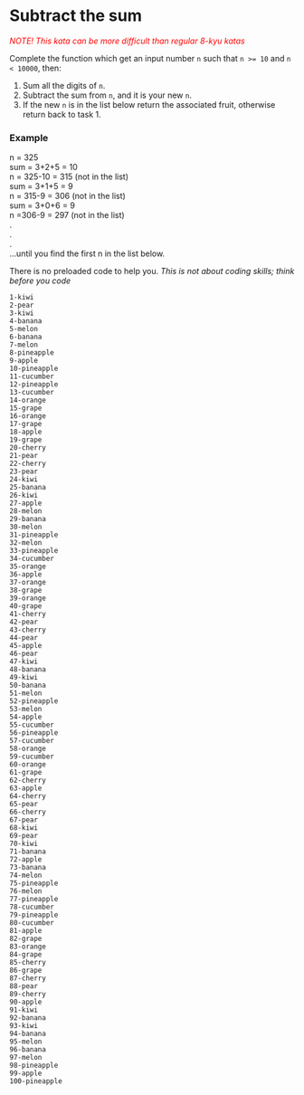 # Subtract the sum

<span style="color:red">_NOTE! This kata can be more difficult than regular 8-kyu katas_</span>

Complete the function which get an input number `n` such that `n >= 10` and `n < 10000`, then:    
1. Sum all the digits of `n`.    
2. Subtract the sum from `n`, and it is your new `n`.    
3. If the new `n` is in the list below return the associated fruit, otherwise return back to task 1.    

### Example
n = 325   
sum = 3+2+5 = 10   
n = 325-10 = 315 (not in the list)    
sum = 3+1+5 = 9    
n = 315-9 = 306 (not in the list)   
sum = 3+0+6 = 9   
n =306-9 = 297 (not in the list)   
.   
.   
.   
...until you find the first n in the list below.


There is no preloaded code to help you.
_This is not about coding skills; think before you code_


```
1-kiwi
2-pear
3-kiwi
4-banana
5-melon
6-banana
7-melon
8-pineapple
9-apple
10-pineapple
11-cucumber
12-pineapple
13-cucumber
14-orange
15-grape
16-orange
17-grape
18-apple
19-grape
20-cherry
21-pear
22-cherry
23-pear
24-kiwi
25-banana
26-kiwi
27-apple
28-melon
29-banana
30-melon
31-pineapple
32-melon
33-pineapple
34-cucumber
35-orange
36-apple
37-orange
38-grape
39-orange
40-grape
41-cherry
42-pear
43-cherry
44-pear
45-apple
46-pear
47-kiwi
48-banana
49-kiwi
50-banana
51-melon
52-pineapple
53-melon
54-apple
55-cucumber
56-pineapple
57-cucumber
58-orange
59-cucumber
60-orange
61-grape
62-cherry
63-apple
64-cherry
65-pear
66-cherry
67-pear
68-kiwi
69-pear
70-kiwi
71-banana
72-apple
73-banana
74-melon
75-pineapple
76-melon
77-pineapple
78-cucumber
79-pineapple
80-cucumber
81-apple
82-grape
83-orange
84-grape
85-cherry
86-grape
87-cherry
88-pear
89-cherry
90-apple
91-kiwi
92-banana
93-kiwi
94-banana
95-melon
96-banana
97-melon
98-pineapple
99-apple
100-pineapple

```
 
